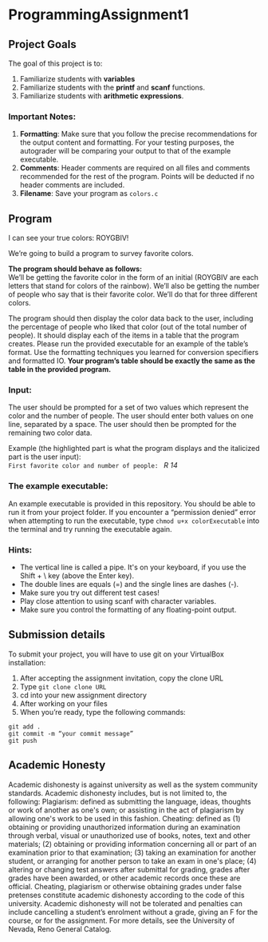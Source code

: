 # ProgrammingAssignment1

## Project Goals
The goal of this project is to:
1.	Familiarize students with **variables**
2.  Familiarize students with the **printf** and **scanf** functions.
3.  Familiarize students with **arithmetic expressions**.
### Important Notes:
1.	**Formatting**: Make sure that you follow the precise recommendations for the output content and formatting. For your testing purposes, the autograder will be comparing your output to that of the example executable.
2.	**Comments**: Header comments are required on all files and comments recommended for the rest of the program. Points will be deducted if no header comments are included.
3.	**Filename**: Save your program as ```colors.c```

## Program
I can see your true colors: ROYGBIV!  

We’re going to build a program to survey favorite colors.

**The program should behave as follows:**  
We’ll be getting the favorite color in the form of an initial (ROYGBIV are each letters that stand for colors of the rainbow). We’ll also be getting the number of people who say that is their favorite color. We’ll do that for three different colors.  

The program should then display the color data back to the user, including the percentage of people who liked that color (out of the total number of people). It should display each of the items in a table that the program creates. Please run the provided executable for an example of the table’s format. Use the formatting techniques you learned for conversion specifiers and formatted IO. **Your program’s table should be exactly the same as the table in the provided program.**

### Input:
The user should be prompted for a set of two values which represent the color and the number of people. The user should enter both values on one line, separated by a space. The user should then be prompted for the remaining two color data.  

Example (the highlighted part is what the program displays and the italicized part is the user input):  
```First favorite color and number of people: ``` *R 14*

### The example executable:
An example executable is provided in this repository. You should be able to run it from your project folder.
If you encounter a “permission denied” error when attempting to run the executable, type ```chmod u+x colorExecutable``` into the terminal and try running the executable again.
### Hints:
- The vertical line is called a pipe. It's on your keyboard, if you use the Shift + \ key (above the Enter key).
- The double lines are equals (=) and the single lines are dashes (-).
- Make sure you try out different test cases!
- Play close attention to using scanf with character variables.
- Make sure you control the formatting of any floating-point output. 

## Submission details
To submit your project, you will have to use git on your VirtualBox installation:
1.	After accepting the assignment invitation, copy the clone URL
2.	Type 
```git clone clone URL```
3.	cd into your new assignment directory
4.	After working on your files
5.	When you’re ready, type the following commands: 
```
git add .
git commit -m “your commit message”
git push
```
## Academic Honesty
Academic dishonesty is against university as well as the system community standards. Academic dishonesty includes, but is not limited to, the following:
Plagiarism: defined as submitting the language, ideas, thoughts or work of another as one's own; or assisting in the act of plagiarism by allowing one's work to be used in this fashion.
Cheating: defined as (1) obtaining or providing unauthorized information during an examination through verbal, visual or unauthorized use of books, notes, text and other materials; (2) obtaining or providing information concerning all or part of an examination prior to that examination; (3) taking an examination for another student, or arranging for another person to take an exam in one's place; (4) altering or changing test answers after submittal for grading, grades after grades have been awarded, or other academic records once these are official.
Cheating, plagiarism or otherwise obtaining grades under false pretenses constitute academic
dishonesty according to the code of this university. Academic dishonesty will not be tolerated and
penalties can include cancelling a student’s enrolment without a grade, giving an F for the course, or for the assignment. For more details, see the University of Nevada, Reno General Catalog.
